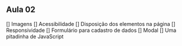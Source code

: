 ## Aula 02

[] Imagens
[] Acessibilidade
[] Disposição dos elementos na página
[] Responsividade
[] Formulário para cadastro de dados
[] Modal
[] Uma pitadinha de JavaScript

